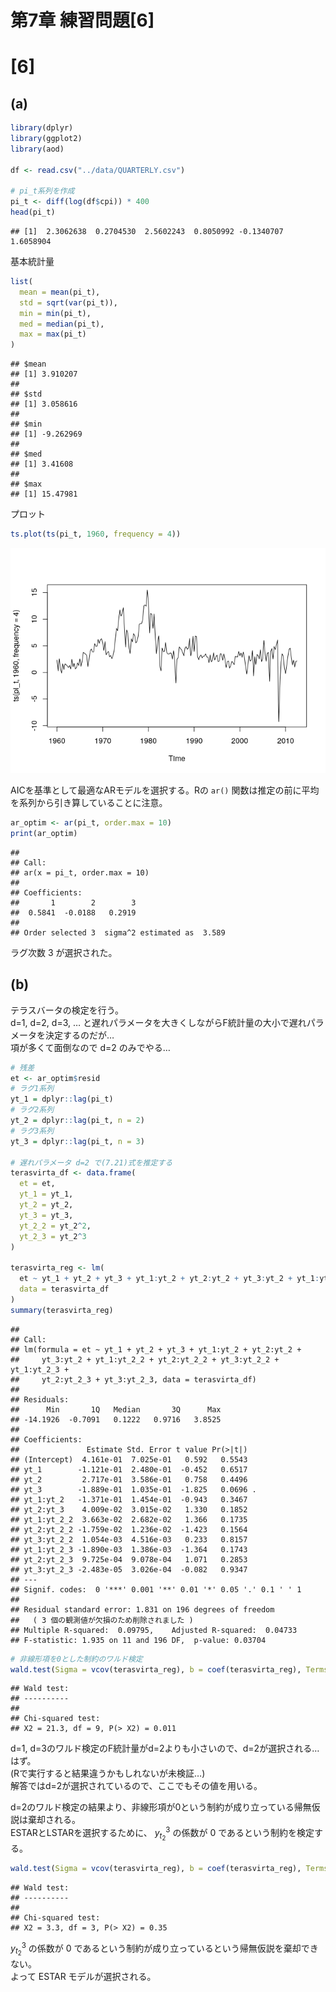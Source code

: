 第7章 練習問題\[6\]
================

# \[6\]

## (a)

``` r
library(dplyr)
library(ggplot2)
library(aod)

df <- read.csv("../data/QUARTERLY.csv")

# pi_t系列を作成
pi_t <- diff(log(df$cpi)) * 400
head(pi_t)
```

    ## [1]  2.3062638  0.2704530  2.5602243  0.8050992 -0.1340707  1.6058904

基本統計量

``` r
list(
  mean = mean(pi_t),
  std = sqrt(var(pi_t)),
  min = min(pi_t),
  med = median(pi_t),
  max = max(pi_t)
)
```

    ## $mean
    ## [1] 3.910207
    ## 
    ## $std
    ## [1] 3.058616
    ## 
    ## $min
    ## [1] -9.262969
    ## 
    ## $med
    ## [1] 3.41608
    ## 
    ## $max
    ## [1] 15.47981

プロット

``` r
ts.plot(ts(pi_t, 1960, frequency = 4))
```

![](ex06_files/figure-gfm/unnamed-chunk-3-1.png)<!-- -->

AICを基準として最適なARモデルを選択する。Rの `ar()`
関数は推定の前に平均を系列から引き算していることに注意。

``` r
ar_optim <- ar(pi_t, order.max = 10)
print(ar_optim)
```

    ## 
    ## Call:
    ## ar(x = pi_t, order.max = 10)
    ## 
    ## Coefficients:
    ##       1        2        3  
    ##  0.5841  -0.0188   0.2919  
    ## 
    ## Order selected 3  sigma^2 estimated as  3.589

ラグ次数 3 が選択された。

## (b)

テラスバータの検定を行う。  
d=1, d=2, d=3, …
と遅れパラメータを大きくしながらF統計量の大小で遅れパラメータを決定するのだが…  
項が多くて面倒なので d=2 のみでやる…

``` r
# 残差
et <- ar_optim$resid
# ラグ1系列
yt_1 = dplyr::lag(pi_t)
# ラグ2系列
yt_2 = dplyr::lag(pi_t, n = 2)
# ラグ3系列
yt_3 = dplyr::lag(pi_t, n = 3)

# 遅れパラメータ d=2 で(7.21)式を推定する
terasvirta_df <- data.frame(
  et = et,
  yt_1 = yt_1,
  yt_2 = yt_2,
  yt_3 = yt_3,
  yt_2_2 = yt_2^2,
  yt_2_3 = yt_2^3
)

terasvirta_reg <- lm(
  et ~ yt_1 + yt_2 + yt_3 + yt_1:yt_2 + yt_2:yt_2 + yt_3:yt_2 + yt_1:yt_2_2 + yt_2:yt_2_2 + yt_3:yt_2_2 + yt_1:yt_2_3 + yt_2:yt_2_3 + yt_3:yt_2_3,
  data = terasvirta_df
)
summary(terasvirta_reg)
```

    ## 
    ## Call:
    ## lm(formula = et ~ yt_1 + yt_2 + yt_3 + yt_1:yt_2 + yt_2:yt_2 + 
    ##     yt_3:yt_2 + yt_1:yt_2_2 + yt_2:yt_2_2 + yt_3:yt_2_2 + yt_1:yt_2_3 + 
    ##     yt_2:yt_2_3 + yt_3:yt_2_3, data = terasvirta_df)
    ## 
    ## Residuals:
    ##      Min       1Q   Median       3Q      Max 
    ## -14.1926  -0.7091   0.1222   0.9716   3.8525 
    ## 
    ## Coefficients:
    ##               Estimate Std. Error t value Pr(>|t|)  
    ## (Intercept)  4.161e-01  7.025e-01   0.592   0.5543  
    ## yt_1        -1.121e-01  2.480e-01  -0.452   0.6517  
    ## yt_2         2.717e-01  3.586e-01   0.758   0.4496  
    ## yt_3        -1.889e-01  1.035e-01  -1.825   0.0696 .
    ## yt_1:yt_2   -1.371e-01  1.454e-01  -0.943   0.3467  
    ## yt_2:yt_3    4.009e-02  3.015e-02   1.330   0.1852  
    ## yt_1:yt_2_2  3.663e-02  2.682e-02   1.366   0.1735  
    ## yt_2:yt_2_2 -1.759e-02  1.236e-02  -1.423   0.1564  
    ## yt_3:yt_2_2  1.054e-03  4.516e-03   0.233   0.8157  
    ## yt_1:yt_2_3 -1.890e-03  1.386e-03  -1.364   0.1743  
    ## yt_2:yt_2_3  9.725e-04  9.078e-04   1.071   0.2853  
    ## yt_3:yt_2_3 -2.483e-05  3.026e-04  -0.082   0.9347  
    ## ---
    ## Signif. codes:  0 '***' 0.001 '**' 0.01 '*' 0.05 '.' 0.1 ' ' 1
    ## 
    ## Residual standard error: 1.831 on 196 degrees of freedom
    ##   ( 3 個の観測値が欠損のため削除されました )
    ## Multiple R-squared:  0.09795,    Adjusted R-squared:  0.04733 
    ## F-statistic: 1.935 on 11 and 196 DF,  p-value: 0.03704

``` r
# 非線形項を0とした制約のワルド検定
wald.test(Sigma = vcov(terasvirta_reg), b = coef(terasvirta_reg), Terms = 4:12)
```

    ## Wald test:
    ## ----------
    ## 
    ## Chi-squared test:
    ## X2 = 21.3, df = 9, P(> X2) = 0.011

d=1,
d=3のワルド検定のF統計量がd=2よりも小さいので、d=2が選択される…はず。  
(Rで実行すると結果違うかもしれないが未検証…)  
解答ではd=2が選択されているので、ここでもその値を用いる。

d=2のワルド検定の結果より、非線形項が0という制約が成り立っている帰無仮説は棄却される。  
ESTARとLSTARを選択するために、 $y_{t_2}^3$ の係数が 0
であるという制約を検定する。

``` r
wald.test(Sigma = vcov(terasvirta_reg), b = coef(terasvirta_reg), Terms = 10:12)
```

    ## Wald test:
    ## ----------
    ## 
    ## Chi-squared test:
    ## X2 = 3.3, df = 3, P(> X2) = 0.35

$y_{t_2}^3$ の係数が 0
であるという制約が成り立っているという帰無仮説を棄却できない。  
よって ESTAR モデルが選択される。
